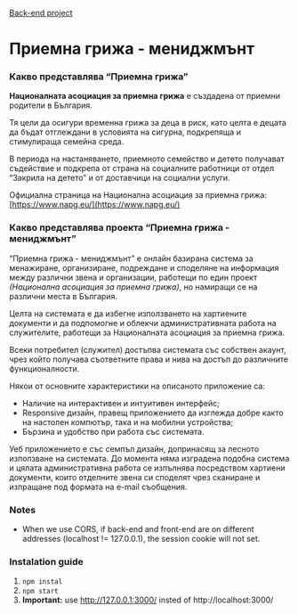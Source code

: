 [Back-end project](https://github.com/koko1313/symfony-social-care-digital-management-back-end)

# Приемна грижа - мениджмънт


### Какво представлява “Приемна грижа”
**Националната асоциация за приемна грижа** е създадена от приемни родители в България.  

Тя цели да осигури временна грижа за деца в риск, като целта е децата да бъдат 
отглеждани в условията на сигурна, подкрепяща и стимулираща семейна среда.  

В периода на настаняването, приемното семейство и детето получават съдействие и подкрепа 
от страна на социалните работници от отдел “Закрила на детето” и от доставчици на 
социални услуги.  

Официална страница на Национална асоциация за приемна грижа: [https://www.napg.eu/](https://www.napg.eu/)


### Какво представлява проекта “Приемна грижа - мениджмънт”
“Приемна грижа - мениджмънт” е онлайн базирана система за менажиране, организиране, 
подреждане и споделяне на информация между различни звена и организации, 
работещи по един проект *(Национална асоциация за приемна грижа)*, но намиращи се 
на различни места в България.  

Целта на системата е да избегне използването на хартиените документи и да 
подпомогне и облекчи административната работа на служителите, работещи за 
Националната асоциация за приемна грижа. 

Всеки потребител (служител) достъпва системата със собствен акаунт, чрез който 
получава съответните права и нива на достъп до различните функционалности.  

Някои от основните характеристики на описаното приложение са:
- Наличие на интерактивен и интуитивен интерфейс;
- Responsive дизайн, правещ приложението да изглежда добре както на настолен компютър, така и на мобилни устройства;
- Бързина и удобство при работа със системата.  

Уеб приложението е със семпъл дизайн, допринасящ за лесното използване на системата.
До момента няма изградена подобна система и цялата административна работа се изпълнява посредством хартиени документи, които отделните звена си споделят чрез сканиране и изпращане под формата на e-mail съобщения.


### Notes
- When we use CORS, if back-end and front-end are on different addresses (localhost != 127.0.0.1), the session cookie will not set.

### Instalation guide
1. `npm instal`
2. `npm start`
3. **Important:** use http://127.0.0.1:3000/ insted of http://localhost:3000/